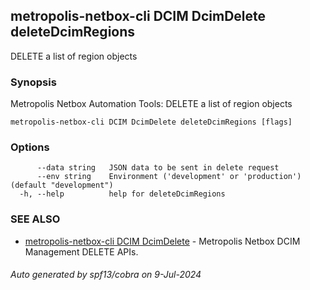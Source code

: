 ## metropolis-netbox-cli DCIM DcimDelete deleteDcimRegions

DELETE a list of region objects

### Synopsis


Metropolis Netbox Automation Tools:
  DELETE a list of region objects

```
metropolis-netbox-cli DCIM DcimDelete deleteDcimRegions [flags]
```

### Options

```
      --data string   JSON data to be sent in delete request
      --env string    Environment ('development' or 'production') (default "development")
  -h, --help          help for deleteDcimRegions
```

### SEE ALSO

* [metropolis-netbox-cli DCIM DcimDelete]()	 - Metropolis Netbox DCIM Management DELETE APIs.

###### Auto generated by spf13/cobra on 9-Jul-2024
